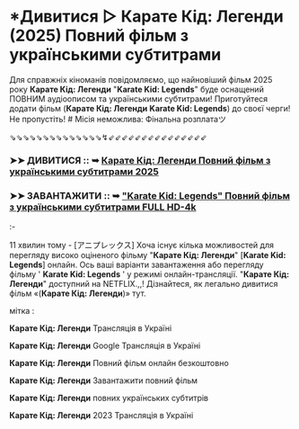 # *Дивитися ▷ Карате Кід: Легенди (2025) Повний фільм з українськими субтитрами

Для справжніх кіноманів повідомляємо, що найновіший фільм 2025 року **Карате Кід: Легенди** "**Karate Kid: Legends**" буде оснащений ПОВНИМ аудіоописом та українськими субтитрами! Приготуйтеся додати фільм (**Карате Кід: Легенди** **Karate Kid: Legends**) до своєї черги! Не пропустіть! # Місія неможлива: Фінальна розплатаツ

⇘⇘⇘⇘⇘⇘⇘⇘⇘⇘⇘⇘⇘⇘↯⇙⇙⇙⇙⇙⇙⇙⇙⇙⇙⇙⇙⇙⇙⇙

### ➤➤ ДИВИТИСЯ :: ➥ [**Карате Кід: Легенди** Повний фільм з українськими субтитрами 2025](https://playmov.fun/uk/movie/1011477/karate-kid?GIeTH)

### ➤➤ ЗАВАНТАЖИТИ :: ➥ ["**Karate Kid: Legends**" Повний фільм з українськими субтитрами FULL HD-4k](https://playmov.fun/uk/movie/1011477/karate-kid?GIeTH)

:-

11 хвилин тому - [アニプレックス] Хоча існує кілька можливостей для перегляду високо оціненого фільму "**Карате Кід: Легенди**" [**Karate Kid: Legends**] онлайн. Ось ваші варіанти завантаження або перегляду фільму ' **Karate Kid: Legends** ' у режимі онлайн-трансляції. "**Карате Кід: Легенди**" доступний на NETFLIX.,,! Дізнайтеся, як легально дивитися фільм «(**Карате Кід: Легенди**)» тут.

мітка :

**Карате Кід: Легенди** Трансляція в Україні

**Карате Кід: Легенди** Google Трансляція в Україні

**Карате Кід: Легенди** Повний фільм онлайн безкоштовно

**Карате Кід: Легенди** Завантажити повний фільм

**Карате Кід: Легенди** повних українських субтитрів

**Карате Кід: Легенди** 2023 Трансляція в Україні

